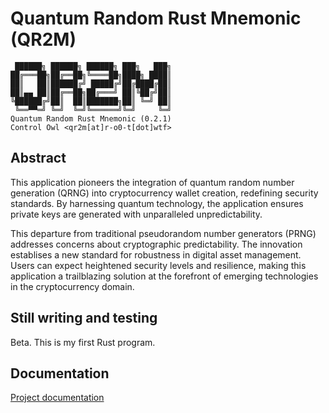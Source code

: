 # Quantum Random Rust Mnemonic (QR2M)

```
 ██████╗ ██████╗ ██████╗ ███╗   ███╗
██╔═══██╗██╔══██╗╚════██╗████╗ ████║
██║   ██║██████╔╝ █████╔╝██╔████╔██║
██║▄▄ ██║██╔══██╗██╔═══╝ ██║╚██╔╝██║
╚██████╔╝██║  ██║███████╗██║ ╚═╝ ██║
 ╚══▀▀═╝ ╚═╝  ╚═╝╚══════╝╚═╝     ╚═╝
Quantum Random Rust Mnemonic (0.2.1)
Control Owl <qr2m[at]r-o0-t[dot]wtf>
```

## Abstract

This application pioneers the integration of quantum random number generation (QRNG) into cryptocurrency wallet creation, redefining security standards. By harnessing quantum technology, the application ensures private keys are generated with unparalleled unpredictability.

This departure from traditional pseudorandom number generators (PRNG) addresses concerns about cryptographic predictability. The innovation establises a new standard for robustness in digital asset management. Users can expect heightened security levels and resilience, making this application a trailblazing solution at the forefront of emerging technologies in the cryptocurrency domain.

## Still writing and testing

Beta. This is my first Rust program.

## Documentation

[Project documentation](doc/)